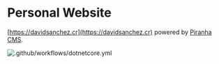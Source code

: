 # Personal Website
[https://davidsanchez.cr](https://davidsanchez.cr) powered by [Piranha CMS](https://piranhacms.org).

![.github/workflows/dotnetcore.yml](https://github.com/dasanagu/davidsanchez.cr/workflows/.github/workflows/dotnetcore.yml/badge.svg?branch=master)

